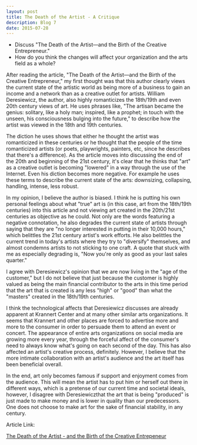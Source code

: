 ```yaml
---
layout: post
title: The Death of the Artist - A Critique
description: Blog 7
date: 2015-07-28
---
```


* Discuss "The Death of the Artist—and the Birth of the Creative Entrepreneur."
* How do you think the changes will affect your organization and the arts field as a whole?

After reading the article, "The Death of the Artist—and the Birth of the Creative Entrepreneur," my first thought was that this author clearly views the current state of the artistic world as being more of a business to gain an income and a network than as a creative outlet for artists. William Deresiewicz, the author, also highly romanticizes the 18th/19th and even 20th century views of art. He uses phrases like, "The artisan became the genius: solitary, like a holy man; inspired, like a prophet; in touch with the unseen, his consciousness bulging into the future," to describe how the artist was viewed in the 18th and 19th centuries.

The diction he uses shows that either he thought the artist was romanticized in these centuries or he thought that the people of the time romanticized artists (or poets, playwrights, painters, etc, since he describes that there's a difference). As the article moves into discussing the end of the 20th and beginning of the 21st century, it's clear that he thinks that "art" as a creative outlet is becoming "lowered" in a way through the use of the Internet. Even his diction becomes more negative. For example he uses these terms to describe the current state of the arts: downsizing, collapsing, handling, intense, less robust.

In my opinion, I believe the author is biased. I think he is putting his own personal feelings about what "true" art is (in this case, art from the 18th/19th centuries) into this article and not viewing art created in the 20th/21st centuries as objective as he could. Not only are the words featuring a negative connotation, he also degrades the current state of artists through saying that they are "no longer interested in putting in their 10,000 hours," which belittles the 21st century artist's work efforts. He also belittles the current trend in today's artists where they try to "diversify" themselves, and almost condemns artists to not sticking to one craft. A quote that stuck with me as especially degrading is, "Now you're only as good as your last sales quarter."

I agree with Deresiewicz's opinion that we are now living in the "age of the customer," but I do not believe that just because the customer is highly valued as being the main financial contributor to the arts in this time period that the art that is created is any less "high" or "good" than what the "masters" created in the 18th/19th centuries.

I think the technological affects that Deresiewicz discusses are already apparent at Krannert Center and at many other similar arts organizations. It seems that Krannert and other places are forced to advertise more and more to the consumer in order to persuade them to attend an event or concert. The appearance of entire arts organizations on social media are growing more every year, through the forceful affect of the consumer's need to always know what's going on each second of the day. This has also affected an artist's creative process, definitely. However, I believe that the more intimate collaboration with an artist's audience and the art itself has been beneficial overall.

In the end, art only becomes famous if support and enjoyment comes from the audience. This will mean the artist has to put him or herself out there in different ways, which is a pretense of our current time and societal ideals, however, I disagree with Deresiewiczthat the art that is being "produced" is just made to make money and is lower in quality than our predecessors. One does not choose to make art for the sake of financial stability, in any century.

Article Link:

[The Death of the Artist - and the Birth of the Creative Entrepeneur](http://www.theatlantic.com/magazine/archive/2015/01/the-death-of-the-artist-and-the-birth-of-the-creative-entrepreneur/383497/)
